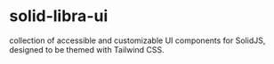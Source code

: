# solid-libra-ui
 collection of accessible and customizable UI components for SolidJS, designed to be themed with Tailwind CSS.
